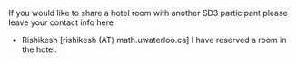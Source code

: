 If you would like to share a hotel room with another SD3 participant please leave your contact info here


* Rishikesh [rishikesh (AT) math.uwaterloo.ca]     I have reserved a room in the hotel.
